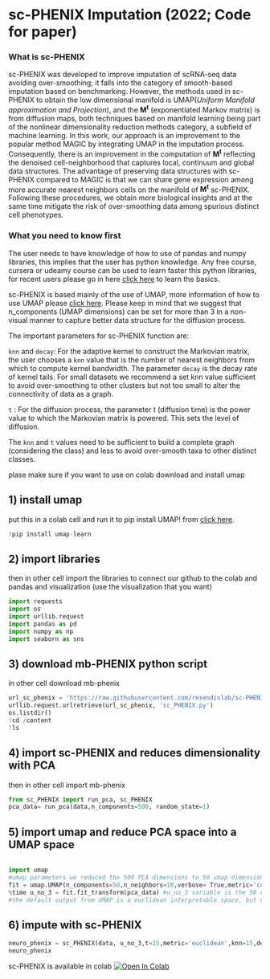 # sc-PHENIX Imputation  (2022; Code for paper)


### What is sc-PHENIX

 sc-PHENIX was developed to improve imputation of scRNA-seq data avoiding over-smoothing; it falls into the category of smooth-based imputation based on benchmarking. However, the methods used in sc-PHENIX to obtain the low dimensional manifold is UMAP(*Uniform Manifold approximation and Projection*), and the **M<sup>t</sup>** (exponentiated Markov matrix) is from diffusion maps, both techniques based on manifold learning being part of the nonlinear dimensionality reduction methods category, a subfield of machine learning. In this work, our approach is an improvement to the popular method MAGIC by integrating UMAP in the imputation process. Consequently, there is an improvement in the computation of **M<sup>t</sup>** reflecting the denoised cell-neighborhood that captures local, continuum and global data structures. The advantage of  preserving data structures with sc-PHENIX compared to MAGIC is that we can share gene expression among more accurate nearest neighbors cells on the manifold of **M<sup>t</sup>** sc-PHENIX. Following these procedures, we obtain more biological insights and at the same time mitigate the risk of over-smoothing data among spurious distinct cell phenotypes.

### What you need to know first

The user needs to have knowledge of how to use of pandas and numpy libraries, this implies that the user has python knowledge. Any free course, cursera or udeamy course can be used to learn faster this python libraries, for recent users please go in here  [click here](https://www.udemy.com/share/101WaU3@3A6uj9QXHRFfZxf59mg8aLG7J1eXrfzT5RKo5SO1VRl9RxsqCEINIxSf67WH3GsG/) to learn the basics.

sc-PHENIX is based mainly of the use of UMAP, more information of how to use UMAP please [click here](https://umap-learn.readthedocs.io/en/latest/index.html). Please keep in mind that we suggest that n_components  (UMAP dimensions) can be set for more than 3 in a non-visual manner to capture better data structure for the diffusion process.  

The important parameters for sc-PHENIX function are:

`knn` and `decay`: For the adaptive kernel to construct the Markovian matrix, the user chooses a `knn` value that is the number of nearest neighbors from which to compute kernel bandwidth. The parameter `decay` is the decay rate of kernel tails. For small datasets we recommend a set knn value sufficient to avoid over-smoothing to other clusters but not too small to alter the connectivity of data as a graph.

`t` : For the diffusion process, the parameter t (diffusion time) is the power
value to which the Markovian matrix is powered. This sets the level of
diffusion.

The `knn` and `t` values need to be sufficient to build a complete graph (considering the class) and less to avoid over-smooth taxa to other distinct classes.


plase make sure if you want to use on colab download and install umap 


## 1) install umap
put this in a colab cell and run it to pip install UMAP! from [click here](https://umap-learn.readthedocs.io/en/latest/supervised.html). 
```python
!pip install umap-learn
```
## 2) import libraries
then in other cell import the libraries to connect our github to the colab and pandas and visualization (use the visualization that you want)
```python
import requests
import os
import urllib.request
import pandas as pd
import numpy as np
import seaborn as sns
```
## 3) download mb-PHENIX python script 

in other cell download mb-phenix
```python
url_sc_phenix = 'https://raw.githubusercontent.com/resendislab/sc-PHENIX/main/sc-PHENIX%20tutorial%20colab/sc_PHENIX.py'
urllib.request.urlretrieve(url_sc_phenix, 'sc_PHENIX.py')
os.listdir()
!cd /content
!ls
```
## 4) import sc-PHENIX and reduces dimensionality with PCA 
then in other cell import mb-phenix 
```python
from sc_PHENIX import run_pca, sc_PHENIX
pca_data= run_pca(data,n_components=500, random_state=1)
```

## 5) import umap and reduce PCA space into a UMAP space
```python

import umap
#umap parameters we reduced the 500 PCA dimensions to 50 umap dimensions
fit = umap.UMAP(n_components=50,n_neighbors=10,verbose= True,metric='cosine',random_state=42)
%time u_no_3 = fit.fit_transform(pca_data) #u_no_3 variable is the 50 umap dimenions coordinates for sc-PHENIX
#the default output from UMAP is a euclidean interpretable space, but can be changed.
```

## 6) impute with sc-PHENIX
```python
neuro_phenix = sc_PHENIX(data, u_no_3,t=15,metric='euclidean',knn=15,decay=500)
neuro_phenix
```


sc-PHENIX is available in colab [![Open In Colab](https://colab.research.google.com/assets/colab-badge.svg)](https://colab.research.google.com/github/resendislab/sc-PHENIX/blob/main/sc-PHENIX%20tutorial%20colab/sc_PHENIX_try_me_example.ipynb)
